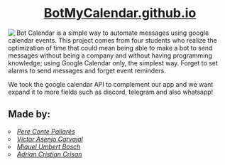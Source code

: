 <a href="https://botmycalendar.github.io/"> <h1 align="center"> BotMyCalendar.github.io</h1> </a>

<p><img src="https://user-images.githubusercontent.com/56587858/118353302-eef09280-b565-11eb-8fe9-281f8de6ca72.gif" align="left">Bot Calendar is a simple way to automate messages using google calendar events. This project comes from four students who realize the optimization of time that could mean being able to make a bot to send messages without being a company and  without having programming knowledge; using Google Calendar only, the simplest way. Forget to set alarms to send messages and forget event reminders.</p>

We took the google calendar API to complement our app and we want expand it to more fields such as discord, telegram and also whatsapp!

<h2>Made by:</h2>
<a href="https://github.com/PereCP"><li type="circle"><i>Pere Conte Pallarès</i></li></a>
<a href="https://github.com/victorasenjo22"><li type="circle"><i>Víctor Asenjo Carvajal</i></li>
<a href="https://github.com/mumbert4"><li type="circle"><i>Miquel Umbert Bosch</i></li>
<a href="https://github.com/AdriCri22/"><li type="circle"><i>Adrian Cristian Crisan</i></li>